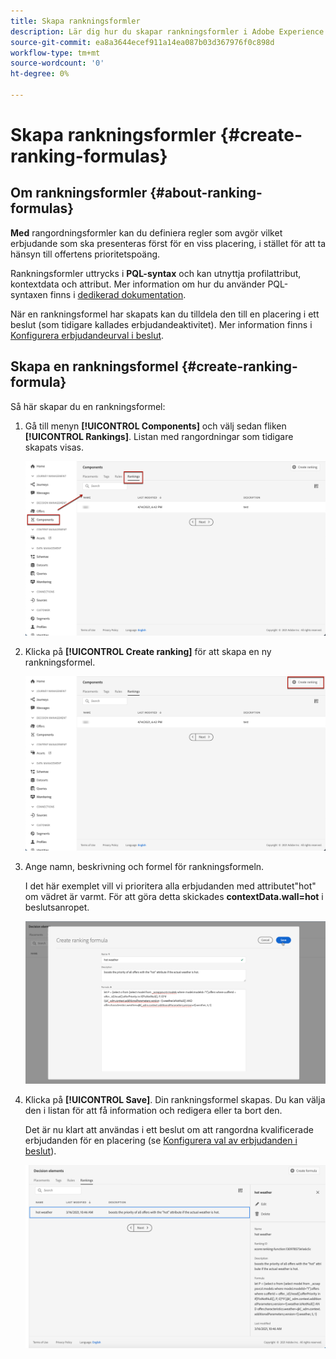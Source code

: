 ```yaml
---
title: Skapa rankningsformler
description: Lär dig hur du skapar rankningsformler i Adobe Experience Platform.
source-git-commit: ea8a3644ecef911a14ea087b03d367976f0c898d
workflow-type: tm+mt
source-wordcount: '0'
ht-degree: 0%

---
```


# Skapa rankningsformler {#create-ranking-formulas}

## Om rankningsformler {#about-ranking-formulas}

**Med** rangordningsformler kan du definiera regler som avgör vilket erbjudande som ska presenteras först för en viss placering, i stället för att ta hänsyn till offertens prioritetspoäng.

Rankningsformler uttrycks i **PQL-syntax** och kan utnyttja profilattribut, kontextdata och attribut. Mer information om hur du använder PQL-syntaxen finns i [dedikerad dokumentation](https://experienceleague.adobe.com/docs/experience-platform/segmentation/pql/overview.html).

När en rankningsformel har skapats kan du tilldela den till en placering i ett beslut (som tidigare kallades erbjudandeaktivitet). Mer information finns i [Konfigurera erbjudandeurval i beslut](../offer-activities/configure-offer-selection.md).

## Skapa en rankningsformel {#create-ranking-formula}

Så här skapar du en rankningsformel:

1. Gå till menyn **[!UICONTROL Components]** och välj sedan fliken **[!UICONTROL Rankings]**. Listan med rangordningar som tidigare skapats visas.

   ![](../../assets/rankings-list.png)

1. Klicka på **[!UICONTROL Create ranking]** för att skapa en ny rankningsformel.

   ![](../../assets/ranking-create-formula.png)

1. Ange namn, beskrivning och formel för rankningsformeln.

   I det här exemplet vill vi prioritera alla erbjudanden med attributet&quot;hot&quot; om vädret är varmt. För att göra detta skickades **contextData.wall=hot** i beslutsanropet.

   ![](../../assets/ranking-syntax.png)

1. Klicka på **[!UICONTROL Save]**. Din rankningsformel skapas. Du kan välja den i listan för att få information och redigera eller ta bort den.

   Det är nu klart att användas i ett beslut om att rangordna kvalificerade erbjudanden för en placering (se [Konfigurera val av erbjudanden i beslut](../offer-activities/configure-offer-selection.md)).

   ![](../../assets/ranking-formula-created.png)
